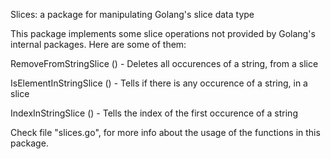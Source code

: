 Slices: a package for manipulating Golang's slice data type

This package implements some slice operations not provided by Golang's internal packages. Here are some of them:

RemoveFromStringSlice () - Deletes all occurences of a string, from a slice

IsElementInStringSlice () - Tells if there is any occurence of a string, in a slice

IndexInStringSlice () - Tells the index of the first occurence of a string

Check file "slices.go", for more info about the usage of the functions in this package.
